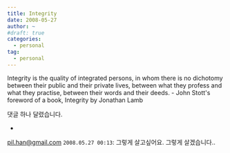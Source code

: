 ```yaml
---
title: Integrity
date: 2008-05-27
author: ~
#draft: true
categories:
  - personal
tag:
  - personal
---
```




Integrity is the quality of integrated persons, in whom there is no dichotomy between their public and their private lives, between what they profess and what they practise, between their words and their deeds. - John Stott's foreword of a book, Integrity by Jonathan Lamb


 댓글 하나 달렸습니다.

- 
pil.han@gmail.com `2008.05.27 00:13`: 
그렇게 살고싶어요. 그렇게 살겠습니다..




